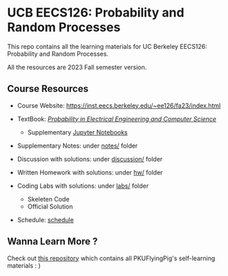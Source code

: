# UCB EECS126: Probability and Random Processes

This repo contains all the learning materials for UC Berkeley EECS126: Probability and Random Processes.

All the resources are 2023 Fall semester version.

## Course Resources

- Course Website: <https://inst.eecs.berkeley.edu/~ee126/fa23/index.html>

- TextBook: [_Probability in Electrical Engineering and Computer Science_](https://www.springer.com/us/book/9783030499945)
  - Supplementary [Jupyter Notebooks](https://sites.google.com/berkeley.edu/probabilityineecs/notebooks)
- Supplementary Notes: under [notes/](./notes) folder
- Discussion with solutions: under [discussion/](./discussion) folder
- Written Homework with solutions: under [hw/](./hw) folder
- Coding Labs with solutions: under [labs/](./labs) folder
  - Skeleten Code
  - Official Solution
- Schedule: [schedule](./Schedule.pdf)

## Wanna Learn More ?

Check out [this repository](https://github.com/PKUFlyingPig/Self-learning-Computer-Science) which contains all PKUFlyingPig's self-learning materials : )
